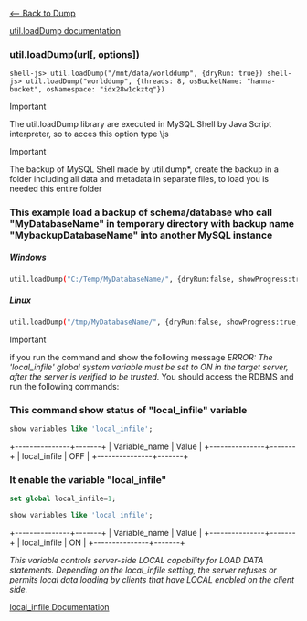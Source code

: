 [<-- Back to Dump](https://github.com/mtemporim/Databases/tree/main/MySQL/MySQL-Shell/Dump)

[util.loadDump documentation](https://dev.mysql.com/doc/mysql-shell/8.0/en/mysql-shell-utilities-load-dump.html)

### util.loadDump(url[, options])
`
shell-js> util.loadDump("/mnt/data/worlddump", {dryRun: true})
shell-js> util.loadDump("worlddump", {threads: 8, osBucketName: "hanna-bucket", osNamespace: "idx28w1ckztq"})
`

>[!IMPORTANT]
>
> The util.loadDump library are executed in MySQL Shell by Java Script interpreter, so to acces this option type \js 


>[!IMPORTANT]
>
> The backup of MySQL Shell made by util.dump*, create the backup in a folder including all data and metadata in separate files, to load you is needed this entire folder

### This example load a backup of schema/database who call "MyDatabaseName" in temporary directory with backup name "MybackupDatabaseName" into another MySQL instance

##### Windows
  ```bash
  util.loadDump("C:/Temp/MyDatabaseName/", {dryRun:false, showProgress:true, resetProgress:true, skipBinlog:true, threads:4, loadDdl:true, loadIndexes:true})
  ```

 
 ##### Linux
 ```bash
 util.loadDump("/tmp/MyDatabaseName/", {dryRun:false, showProgress:true, resetProgress:true, skipBinlog:true, threads:4, loadDdl:true, loadIndexes:true})
 ```
 

>[!IMPORTANT]
>
> if you run the command and show the following message *ERROR: The 'local_infile' global system variable must be set to ON in the target server, after the server is verified to be trusted.* You should access the RDBMS and run the following commands:

### This command show status of "local_infile" variable
```sql
show variables like 'local_infile';
```
+---------------+-------+ 
| Variable_name | Value | 
+---------------+-------+ 
| local_infile  | OFF   | 
+---------------+-------+ 


### It enable the variable "local_infile"
```sql
set global local_infile=1;
```

```sql
show variables like 'local_infile';
```
+---------------+-------+ 
| Variable_name | Value | 
+---------------+-------+ 
| local_infile  | ON    | 
+---------------+-------+ 


*This variable controls server-side LOCAL capability for LOAD DATA statements. Depending on the local_infile setting, the server refuses or permits local data loading by clients that have LOCAL enabled on the client side.*

[local_infile Documentation]([https://dev.mysql.com/doc/mysql-shell/8.0/en/mysql-shell-utilities-load-dump.html](https://dev.mysql.com/doc/refman/8.0/en/server-system-variables.html#sysvar_local_infile)https://dev.mysql.com/doc/refman/8.0/en/server-system-variables.html#sysvar_local_infile)








